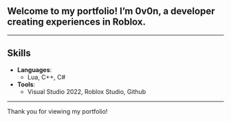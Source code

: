 ## Welcome to my portfolio! I’m 0v0n, a developer creating experiences in Roblox.

---

## Skills

- **Languages**:
    - Lua, C++, C#
- **Tools**:
    - Visual Studio 2022, Roblox Studio, Github

---

Thank you for viewing my portfolio!
